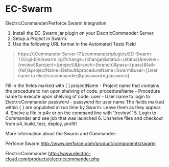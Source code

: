 EC-Swarm
========

ElectricCommander/Perforce Swarm integration

1. Install the EC-Swarm.jar plugin on your ElectricCommander Server.
2. Setup a Project in Swarm.
3. Use the following URL format in the Automated Tests Field

> https://[Commander Server IP]/commander/plugins/EC-Swarm-1.0/cgi-bin/swarm.cgi?change={change}&status={status}&review={review}&project={project}&branch={branch}&pass={pass}&fail={fail}&projectName=Default&procedureName=Swarm&user=[User name to electriccommander]&password=[password]

Fill in the fields marked with [ ]
projectName - Project name that contains the procedure to run upon shelving of code.
procedureName - Procedure name to execute upon shelving of code.
user - User name to login to ElectricCommander
password - password for user name
The fields marked within { } are populated at run time by Swarm. Leave them as they appear.
4. Shelve a file in p4v or on the command line with '[review]'
5. Login to Commander and see job that was launched
6. Unshelve files and checkout from p4, build, test, deploy, profit!

More information about the Swarm and Commander:

Perforce Swarm
http://www.perforce.com/product/components/swarm

ElectricCommander
http://www.electric-cloud.com/products/electriccommander.php